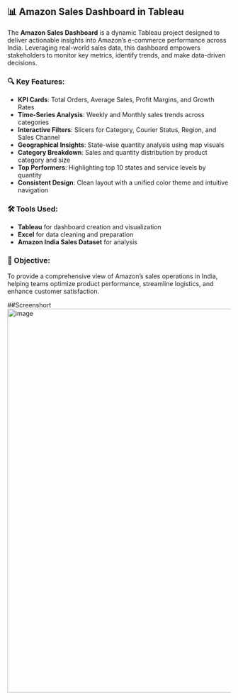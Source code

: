 ## 📊 Amazon Sales Dashboard in Tableau

The **Amazon Sales Dashboard** is a dynamic Tableau project designed to deliver actionable insights into Amazon’s e-commerce performance across India. Leveraging real-world sales data, this dashboard empowers stakeholders to monitor key metrics, identify trends, and make data-driven decisions.

### 🔍 Key Features:
- **KPI Cards**: Total Orders, Average Sales, Profit Margins, and Growth Rates
- **Time-Series Analysis**: Weekly and Monthly sales trends across categories
- **Interactive Filters**: Slicers for Category, Courier Status, Region, and Sales Channel
- **Geographical Insights**: State-wise quantity analysis using map visuals
- **Category Breakdown**: Sales and quantity distribution by product category and size
- **Top Performers**: Highlighting top 10 states and service levels by quantity
- **Consistent Design**: Clean layout with a unified color theme and intuitive navigation

### 🛠️ Tools Used:
- **Tableau** for dashboard creation and visualization
- **Excel** for data cleaning and preparation
- **Amazon India Sales Dataset** for analysis

### 🎯 Objective:
To provide a comprehensive view of Amazon’s sales operations in India, helping teams optimize product performance, streamline logistics, and enhance customer satisfaction.

##Screenshort
<img width="1650" height="865" alt="image" src="https://github.com/user-attachments/assets/facc6d29-8e7a-4d87-845a-1a18cd8a1356" />

